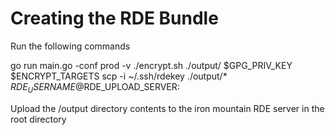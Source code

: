 # Creating the RDE Bundle

Run the following commands

go run main.go -conf prod -v
./encrypt.sh ./output/ $GPG_PRIV_KEY $ENCRYPT_TARGETS
scp -i ~/.ssh/rdekey ./output/* $RDE_USERNAME@$RDE_UPLOAD_SERVER:

Upload the /output directory contents to the iron mountain RDE server in the
root directory
